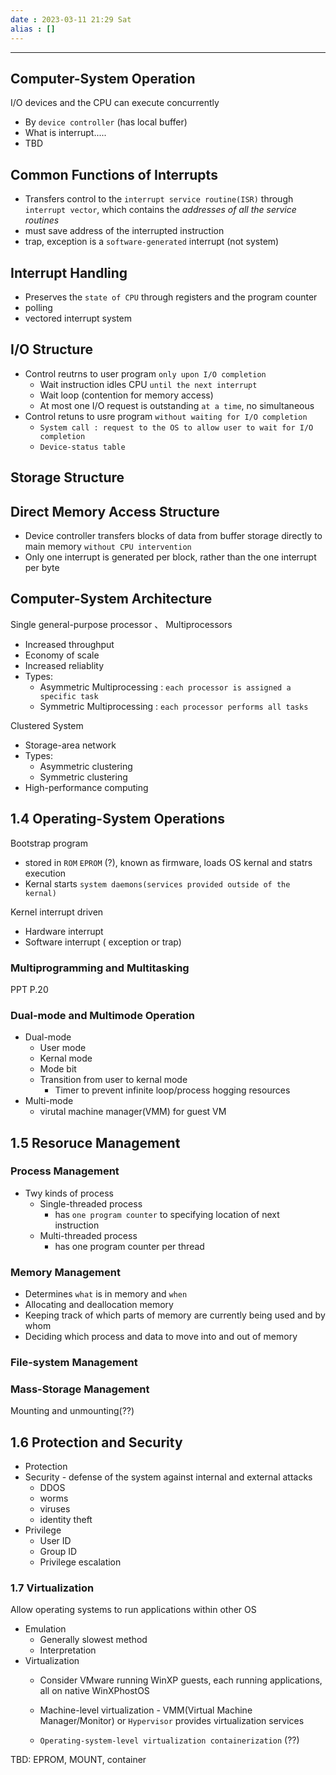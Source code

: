 ```yaml
---
date : 2023-03-11 21:29 Sat
alias : []
---
```


---

## Computer-System Operation

I/O devices and the CPU can execute concurrently
+ By `device controller` (has local buffer)
+ What is interrupt.....
+ TBD

## Common Functions of Interrupts
+ Transfers control to  the `interrupt service routine(ISR)`  through `interrupt vector`, which contains the *addresses of all the service routines*
+ must save address of the interrupted instruction
+ trap, exception is a `software-generated` interrupt (not system)

## Interrupt Handling
+ Preserves the `state of CPU` through registers and the program counter
+ polling
+ vectored interrupt system

## I/O Structure
+ Control reutrns to user program `only upon I/O completion`
	+ Wait instruction idles CPU `until the next interrupt`
	+ Wait loop (contention for memory access)
	+ At most one I/O request is outstanding `at a time`, no simultaneous
+ Control retuns to usre program `without waiting for I/O completion`
	+ `System call : request to the OS to allow user to wait for I/O completion`
	+ `Device-status table`

## Storage Structure

## Direct Memory Access Structure

+ Device controller transfers blocks of data from buffer storage directly to main memory `without CPU intervention`
+ Only one interrupt is generated per block, rather than the one interrupt per byte

## Computer-System Architecture

Single general-purpose processor 、 Multiprocessors 
+ Increased throughput
+ Economy of scale
+ Increased reliablity
+ Types:
	+ Asymmetric Multiprocessing : `each processor is assigned a specific task`
	+ Symmetric Multiprocessing : `each processor performs all tasks`

Clustered System
+ Storage-area network
+ Types:
	+ Asymmetric clustering
	+ Symmetric clustering
+ High-performance computing

## 1.4 Operating-System Operations

Bootstrap program
+ stored in `ROM` `EPROM`  (?), known as firmware, loads OS kernal and statrs execution
+ Kernal starts `system daemons(services provided outside of the kernal)`

Kernel interrupt driven
 + Hardware interrupt
 + Software interrupt ( exception or trap)

### Multiprogramming and Multitasking
PPT P.20

### Dual-mode and Multimode Operation

+ Dual-mode
	+ User mode
	+ Kernal mode
	+ Mode bit
	+ Transition from user to kernal mode
		+ Timer to prevent infinite loop/process hogging resources
+ Multi-mode 
	+ virutal machine manager(VMM) for guest VM

## 1.5 Resoruce Management

### Process Management
+ Twy kinds of process
	+ Single-threaded process
		+ has `one program counter` to specifying location of next instruction
	+ Multi-threaded process
		+ has one program counter per thread

### Memory Management

+ Determines  `what` is in memory and `when`
+ Allocating and deallocation memory
+ Keeping track of which parts of memory are currently being used and by whom
+ Deciding which process and data to move into and out of memory

### File-system Management

### Mass-Storage Management

Mounting and unmounting(??)


## 1.6 Protection and Security

+ Protection 
+ Security - defense of the system against internal and external attacks
	+ DDOS
	+ worms
	+ viruses
	+ identity theft
+ Privilege
	+ User ID
	+ Group ID
	+ Privilege escalation

### 1.7 Virtualization

Allow operating systems to run applications within other OS
+ Emulation
	+ Generally slowest method
	+ Interpretation
+ Virtualization
	+ Consider VMware running WinXP guests, each running applications, all on native WinXPhostOS

	+ Machine-level virtualization - VMM(Virtual Machine Manager/Monitor) or `Hypervisor` provides virtualization services

	+ `Operating-system-level virtualization containerization` (??)


TBD: EPROM, MOUNT, container